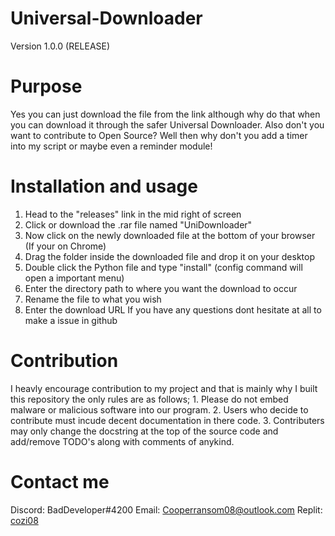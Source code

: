 # Universal-Downloader
Version 1.0.0 (RELEASE)

# Purpose
Yes you can just download the file from the link although why do that when you can download it through the safer Universal Downloader.
Also don't you want to contribute to Open Source? Well then why don't you add a timer into my script or maybe even a reminder module!

# Installation and usage
1. Head to the "releases" link in the mid right of screen
2. Click or download the .rar file named "UniDownloader"
3. Now click on the newly downloaded file at the bottom of your browser (If your on Chrome)
4. Drag the folder inside the downloaded file and drop it on your desktop
5. Double click the Python file and type "install" (config command will open a important menu)
6. Enter the directory path to where you want the download to occur
7. Rename the file to what you wish
8. Enter the download URL
If you have any questions dont hesitate at all to make a issue in github

# Contribution
I heavly encourage contribution to my project and that is mainly why I built this repository the only rules are as follows; 1. Please do not embed malware
or malicious software into our program. 2. Users who decide to contribute must incude decent documentation in there code. 3. Contributers may only change the docstring
at the top of the source code and add/remove TODO's along with comments of anykind.

# Contact me 
Discord: BadDeveloper#4200
Email: Cooperransom08@outlook.com
Replit: [cozi08](https://replit.com/@cozi08)
